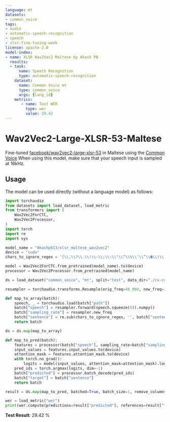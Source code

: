 ```yaml
---
language: mt
datasets:
- common_voice
tags:
- audio
- automatic-speech-recognition
- speech
- xlsr-fine-tuning-week
license: apache-2.0
model-index:
- name: XLSR Wav2Vec2 Maltese by Akash PB
  results:
  - task: 
      name: Speech Recognition
      type: automatic-speech-recognition
    dataset:
      name: Common Voice mt
      type: common_voice
      args: {lang_id}  
    metrics:
       - name: Test WER
         type: wer
         value: 29.42
---
```

# Wav2Vec2-Large-XLSR-53-Maltese
Fine-tuned [facebook/wav2vec2-large-xlsr-53](https://huggingface.co/facebook/wav2vec2-large-xlsr-53) in Maltese using the [Common Voice](https://huggingface.co/datasets/common_voice)
When using this model, make sure that your speech input is sampled at 16kHz.
## Usage
The model can be used directly (without a language model) as follows:
```python
import torchaudio
from datasets import load_dataset, load_metric
from transformers import (
    Wav2Vec2ForCTC,
    Wav2Vec2Processor,
)
import torch
import re
import sys

model_name = "Akashpb13/xlsr_maltese_wav2vec2"
device = "cuda"
chars_to_ignore_regex = '[\\,\\?\\.\\!\\-\\;\\:\\"\\“\\%\\‘\\”\\�\\)\\(\\*)]'

model = Wav2Vec2ForCTC.from_pretrained(model_name).to(device)
processor = Wav2Vec2Processor.from_pretrained(model_name)

ds = load_dataset("common_voice", "mt", split="test", data_dir="./cv-corpus-6.1-2020-12-11")

resampler = torchaudio.transforms.Resample(orig_freq=48_000, new_freq=16_000)

def map_to_array(batch):
    speech, _ = torchaudio.load(batch["path"])
    batch["speech"] = resampler.forward(speech.squeeze(0)).numpy()
    batch["sampling_rate"] = resampler.new_freq
    batch["sentence"] = re.sub(chars_to_ignore_regex, '', batch["sentence"]).lower() + " "
    return batch

ds = ds.map(map_to_array)

def map_to_pred(batch):
    features = processor(batch["speech"], sampling_rate=batch["sampling_rate"][0], padding=True, return_tensors="pt")
    input_values = features.input_values.to(device)
    attention_mask = features.attention_mask.to(device)
    with torch.no_grad():
        logits = model(input_values, attention_mask=attention_mask).logits
    pred_ids = torch.argmax(logits, dim=-1)
    batch["predicted"] = processor.batch_decode(pred_ids)
    batch["target"] = batch["sentence"]
    return batch

result = ds.map(map_to_pred, batched=True, batch_size=1, remove_columns=list(ds.features.keys()))

wer = load_metric("wer")
print(wer.compute(predictions=result["predicted"], references=result["target"]))

```
**Test Result**: 29.42 %
